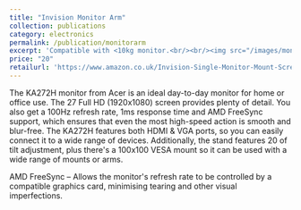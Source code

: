 ```yaml
---
title: "Invision Monitor Arm"
collection: publications
category: electronics
permalink: /publication/monitorarm
excerpt: 'Compatible with <10kg monitor.<br/><br/><img src="/images/monitorarm.png">'
price: "20"
retailurl: 'https://www.amazon.co.uk/Invision-Single-Monitor-Mount-Screens-Black/dp/B09963RQ6Y/ref=pd_lpo_d_sccl_1/257-0769357-3099269?pd_rd_w=EjNAN&content-id=amzn1.sym.bb13d3fc-af40-4fff-a822-e0e4c415da96&pf_rd_p=bb13d3fc-af40-4fff-a822-e0e4c415da96&pf_rd_r=4D2A8TE3K8Y3XBCB5QY4&pd_rd_wg=rmwFv&pd_rd_r=b1c3d975-b366-40a6-b693-1ea92ffec789&pd_rd_i=B09963RQ6Y&psc=1'
---
```

The KA272H monitor from Acer is an ideal day-to-day monitor for home or office use. The 27 Full HD (1920x1080) screen provides plenty of detail. You also get a 100Hz refresh rate, 1ms response time and AMD FreeSync support, which ensures that even the most high-speed action is smooth and blur-free. The KA272H features both HDMI & VGA ports, so you can easily connect it to a wide range of devices. Additionally, the stand features 20 of tilt adjustment, plus there's a 100x100 VESA mount so it can be used with a wide range of mounts or arms.

AMD FreeSync – Allows the monitor's refresh rate to be controlled by a compatible graphics card, minimising tearing and other visual imperfections.
